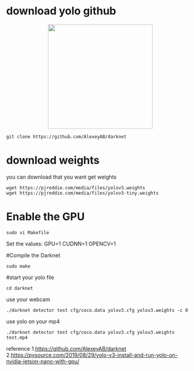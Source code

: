 # download yolo github

<p align="center">
  <img src="https://github.com/hsiehchungting/Jetson-nano/blob/master/yolo/yolo_result.mp4" width="280">
</p>

```
git clone https://github.com/AlexeyAB/darknet
```
# download weights
you can download that you want get weights

```
wget https://pjreddie.com/media/files/yolov3.weights
wget https://pjreddie.com/media/files/yolov3-tiny.weights
```

# Enable the GPU

```
sudo vi Makefile
```
Set the values:
GPU=1
CUDNN=1
OPENCV=1

#Compile the Darknet
```
sudo make
```

#start your yolo file
```
cd darknet
```

use your webcam
```
./darknet detector test cfg/coco.data yolov3.cfg yolov3.weights -c 0

```

use yolo on your mp4
```
./darknet detector test cfg/coco.data yolov3.cfg yolov3.weights test.mp4 

```

reference
1.https://github.com/AlexeyAB/darknet
2.https://pysource.com/2019/08/29/yolo-v3-install-and-run-yolo-on-nvidia-jetson-nano-with-gpu/